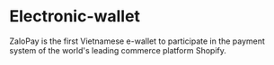# Electronic-wallet
ZaloPay is the first Vietnamese e-wallet to participate in the payment system of the world's leading commerce platform Shopify.
